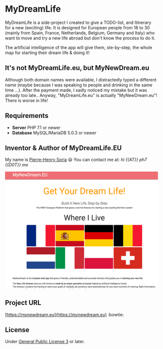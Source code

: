 # MyDreamLife

MyDreamLife is a side-project I created to give a TODO-list, and Itinerary for a new (exciting) life. It is designed for European people from 18 to 30 (mainly from Spain, France, Netherlands, Belgium, Germany and Italy) who want to move and try a new life abroad but don't know the process to do it.

The artificial intelligence of the app will give them, ste-by-step, the whole map for starting their dream life & doing it!


## It's not MyDreamLife.eu, but MyNewDream.eu

Although both domain names were available, I distractedly typed a different name (maybe because I was speaking to people and drinking in the same time ...).
After the payment made, I sadly noticed my mistake but it was already too late.. Anyway, "MyDreamLife.eu" is actually "MyNewDream.eu"! There is worse in life!


## Requirements

* **Server** PHP 7.1 or newer
* **Database** MySQL/MariaDB 5.0.3 or newer


## Inventor & Author of MyDreamLife.EU

My name is [Pierre-Henry Soria](http://ph7.me) :smiley:
You can contact me at: *hi {{AT}} ph7 {{D0T}} me*

![MyDreamLife Homepage Screenshot](screenshots/MyNewDream-web-app-homepage.png)


## Project URL

[https://mynewdream.eu](https://mynewdream.eu) :bowtie:


## License

Under [General Public License 3](http://www.gnu.org/licenses/gpl.html) or later.